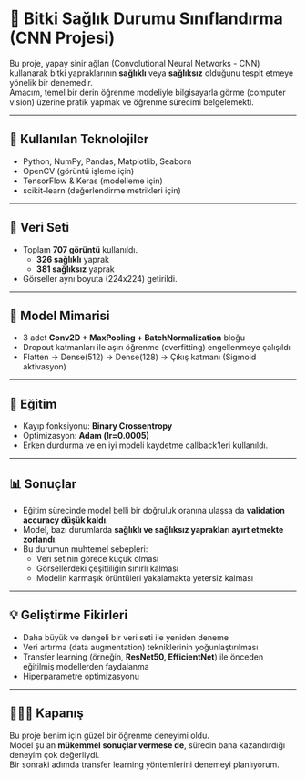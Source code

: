 # 🌱 Bitki Sağlık Durumu Sınıflandırma (CNN Projesi)

Bu proje, yapay sinir ağları (Convolutional Neural Networks - CNN) kullanarak bitki yapraklarının **sağlıklı** veya **sağlıksız** olduğunu tespit etmeye yönelik bir denemedir.  
Amacım, temel bir derin öğrenme modeliyle bilgisayarla görme (computer vision) üzerine pratik yapmak ve öğrenme sürecimi belgelemekti.

---

## 🚀 Kullanılan Teknolojiler
- Python, NumPy, Pandas, Matplotlib, Seaborn  
- OpenCV (görüntü işleme için)  
- TensorFlow & Keras (modelleme için)  
- scikit-learn (değerlendirme metrikleri için)  

---

## 📂 Veri Seti
- Toplam **707 görüntü** kullanıldı.  
  - **326 sağlıklı** yaprak  
  - **381 sağlıksız** yaprak  
- Görseller aynı boyuta (224x224) getirildi.  

---

## 🧠 Model Mimarisi
- 3 adet **Conv2D + MaxPooling + BatchNormalization** bloğu  
- Dropout katmanları ile aşırı öğrenme (overfitting) engellenmeye çalışıldı  
- Flatten → Dense(512) → Dense(128) → Çıkış katmanı (Sigmoid aktivasyon)  

---

## 🎯 Eğitim
- Kayıp fonksiyonu: **Binary Crossentropy**  
- Optimizasyon: **Adam (lr=0.0005)**  
- Erken durdurma ve en iyi modeli kaydetme callback’leri kullanıldı.  

---

## 📊 Sonuçlar
- Eğitim sürecinde model belli bir doğruluk oranına ulaşsa da **validation accuracy düşük kaldı**.  
- Model, bazı durumlarda **sağlıklı ve sağlıksız yaprakları ayırt etmekte zorlandı**.  
- Bu durumun muhtemel sebepleri:  
  - Veri setinin görece küçük olması  
  - Görsellerdeki çeşitliliğin sınırlı kalması  
  - Modelin karmaşık örüntüleri yakalamakta yetersiz kalması  

---

## 💡 Geliştirme Fikirleri
- Daha büyük ve dengeli bir veri seti ile yeniden deneme  
- Veri artırma (data augmentation) tekniklerinin yoğunlaştırılması  
- Transfer learning (örneğin, **ResNet50, EfficientNet**) ile önceden eğitilmiş modellerden faydalanma  
- Hiperparametre optimizasyonu  

---

## 🙋🏻‍♂️ Kapanış
Bu proje benim için güzel bir öğrenme deneyimi oldu.  
Model şu an **mükemmel sonuçlar vermese de**, sürecin bana kazandırdığı deneyim çok değerliydi.  
Bir sonraki adımda transfer learning yöntemlerini denemeyi planlıyorum.  

